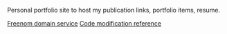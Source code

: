 Personal portfolio site to host my publication links, portfolio items, resume. 

[Freenom domain service](https://my.freenom.com/clientarea.php?managedns=siddharthadatta.ml&domainid=1071305030)
[Code modification reference](http://archive.is/3TPas)

